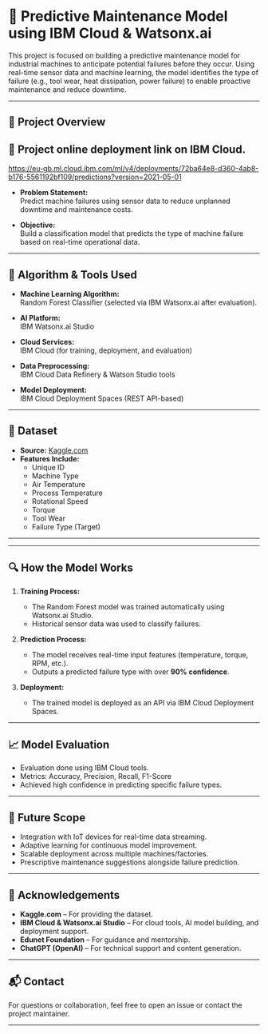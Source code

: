 # 🔧 Predictive Maintenance Model using IBM Cloud & Watsonx.ai

This project is focused on building a predictive maintenance model for industrial machines to anticipate potential failures before they occur. Using real-time sensor data and machine learning, the model identifies the type of failure (e.g., tool wear, heat dissipation, power failure) to enable proactive maintenance and reduce downtime.

---

## 🚀 Project Overview

## 🚀 Project online deployment link on IBM Cloud.
   https://eu-gb.ml.cloud.ibm.com/ml/v4/deployments/72ba64e8-d360-4ab8-b176-5561192bf109/predictions?version=2021-05-01

- **Problem Statement:**  
  Predict machine failures using sensor data to reduce unplanned downtime and maintenance costs.

- **Objective:**  
  Build a classification model that predicts the type of machine failure based on real-time operational data.

---

## 🧠 Algorithm & Tools Used

- **Machine Learning Algorithm:**  
  Random Forest Classifier (selected via IBM Watsonx.ai after evaluation).

- **AI Platform:**  
  IBM Watsonx.ai Studio

- **Cloud Services:**  
  IBM Cloud (for training, deployment, and evaluation)

- **Data Preprocessing:**  
  IBM Cloud Data Refinery & Watson Studio tools

- **Model Deployment:**  
  IBM Cloud Deployment Spaces (REST API-based)

---

## 📂 Dataset

- **Source:** [Kaggle.com](https://www.kaggle.com/)
- **Features Include:**
  - Unique ID  
  - Machine Type  
  - Air Temperature  
  - Process Temperature  
  - Rotational Speed  
  - Torque  
  - Tool Wear  
  - Failure Type (Target)

---


---

## 🔍 How the Model Works

1. **Training Process:**  
   - The Random Forest model was trained automatically using Watsonx.ai Studio.
   - Historical sensor data was used to classify failures.

2. **Prediction Process:**  
   - The model receives real-time input features (temperature, torque, RPM, etc.).
   - Outputs a predicted failure type with over **90% confidence**.

3. **Deployment:**  
   - The trained model is deployed as an API via IBM Cloud Deployment Spaces.

---

## 📈 Model Evaluation

- Evaluation done using IBM Cloud tools.
- Metrics: Accuracy, Precision, Recall, F1-Score
- Achieved high confidence in predicting specific failure types.

---

## 🔮 Future Scope

- Integration with IoT devices for real-time data streaming.
- Adaptive learning for continuous model improvement.
- Scalable deployment across multiple machines/factories.
- Prescriptive maintenance suggestions alongside failure prediction.

---

## 🙏 Acknowledgements

- **Kaggle.com** – For providing the dataset.
- **IBM Cloud & Watsonx.ai Studio** – For cloud tools, AI model building, and deployment support.
- **Edunet Foundation** – For guidance and mentorship.
- **ChatGPT (OpenAI)** – For technical support and content generation.

---

## 📬 Contact

For questions or collaboration, feel free to open an issue or contact the project maintainer.

---



